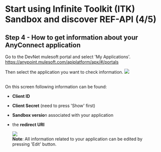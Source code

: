 #  Start using Infinite Toolkit (ITK) Sandbox and discover REF-API (4/5)

## Step 4 - How to get information about your AnyConnect application

Go to the DevNet mulesoft portal and select 'My Applications'.
https://anypoint.mulesoft.com/apiplatform/apx/#/portals

Then select the application you want to check information.
  ![](/posts/files/itk-start-ref-api-101/assets/images/Start-REF-API-101-08.jpg)<br/><br/>

On this screen following information can be found:
- **Client ID**
- **Client Secret** (need to press 'Show' first)
- **Sandbox versio**n associated with your application
- the **redirect URI**


  ![](/posts/files/itk-start-ref-api-101/assets/images/Start-REF-API-101-09.jpg)<br/>
**Note**: All information related to your application can be edited by pressing 'Edit' button.
<br/>


